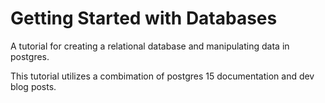 # Getting Started with Databases

A tutorial for creating a relational database and manipulating data in postgres.

This tutorial utilizes a combimation of postgres 15 documentation and dev blog posts.